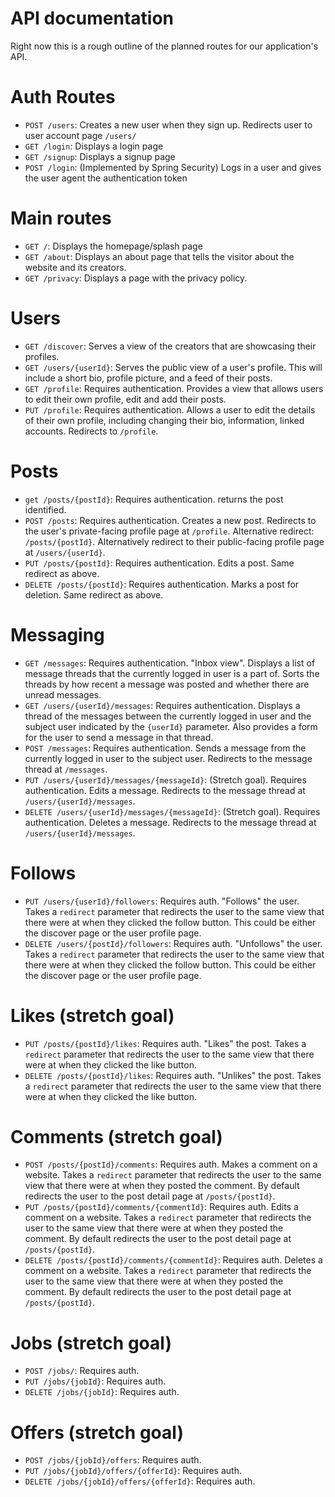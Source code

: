 # API documentation

Right now this is a rough outline of the planned routes for our application's API.

# Auth Routes

- `POST /users`: Creates a new user when they sign up. Redirects user to user account page `/users/`
- `GET /login`: Displays a login page
- `GET /signup`: Displays a signup page
- `POST /login`: (Implemented by Spring Security) Logs in a user and gives the user agent the authentication token

# Main routes

- `GET /`: Displays the homepage/splash page
- `GET /about`: Displays an about page that tells the visitor about the website and its creators.
- `GET /privacy`: Displays a page with the privacy policy.

# Users

- `GET /discover`: Serves a view of the creators that are showcasing their profiles.
- `GET /users/{userId}`: Serves the public view of a user's profile. This will include a short bio, profile picture, and
  a feed of their posts.
- `GET /profile`: Requires authentication. Provides a view that allows users to edit their own profile, edit and add
  their posts.
- `PUT /profile`: Requires authentication. Allows a user to edit the details of their own profile, including changing
  their bio, information, linked accounts. Redirects to `/profile`.

# Posts

- `get /posts/{postId}`: Requires authentication. returns the post identified.
- `POST /posts`: Requires authentication. Creates a new post. Redirects to the user's private-facing profile page
  at `/profile`. Alternative redirect: `/posts/{postId}`. Alternatively redirect to their public-facing profile page
  at `/users/{userId}`.
- `PUT /posts/{postId}`: Requires authentication. Edits a post. Same redirect as above.
- `DELETE /posts/{postId}`: Requires authentication. Marks a post for deletion. Same redirect as above.

# Messaging

- `GET /messages`: Requires authentication. "Inbox view". Displays a list of message threads that the currently logged
  in user is a part of. Sorts the threads by how recent a message was posted and whether there are unread messages.
- `GET /users/{userId}/messages`: Requires authentication. Displays a thread of the messages between the currently
  logged in user and the subject user indicated by the `{userId}` parameter. Also provides a form for the user to send a
  message in that thread.
- `POST /messages`: Requires authentication. Sends a message from the currently logged in user to the
  subject user. Redirects to the message thread at `/messages`.
- `PUT /users/{userId}/messages/{messageId}`: (Stretch goal). Requires authentication. Edits a message. Redirects to the
  message thread at `/users/{userId}/messages`.
- `DELETE /users/{userId}/messages/{messageId}`: (Stretch goal). Requires authentication. Deletes a message. Redirects
  to the message thread at `/users/{userId}/messages`.

# Follows

- `PUT /users/{userId}/followers`: Requires auth. "Follows" the user. Takes a `redirect` parameter that redirects the
  user to the same view that there were at when they clicked the follow button. This could be either the discover page
  or the user profile page.
- `DELETE /users/{postId}/followers`: Requires auth. "Unfollows" the user. Takes a `redirect` parameter that redirects
  the user to the same view that there were at when they clicked the follow button. This could be either the discover
  page or the user profile page.

# Likes (stretch goal)

- `PUT /posts/{postId}/likes`: Requires auth. "Likes" the post. Takes a `redirect` parameter that redirects the user to
  the same view that there were at when they clicked the like button.
- `DELETE /posts/{postId}/likes`: Requires auth. "Unlikes" the post. Takes a `redirect` parameter that redirects the
  user to the same view that there were at when they clicked the like button.

# Comments (stretch goal)

- `POST /posts/{postId}/comments`: Requires auth. Makes a comment on a website. Takes a `redirect` parameter that
  redirects the user to the same view that there were at when they posted the comment. By default redirects the user to
  the post detail page at `/posts/{postId}`.
- `PUT /posts/{postId}/comments/{commentId}`: Requires auth. Edits a comment on a website. Takes a `redirect` parameter
  that redirects the user to the same view that there were at when they posted the comment. By default redirects the
  user to the post detail page at `/posts/{postId}`.
- `DELETE /posts/{postId}/comments/{commentId}`: Requires auth. Deletes a comment on a website. Takes a `redirect`
  parameter that redirects the user to the same view that there were at when they posted the comment. By default
  redirects the user to the post detail page at `/posts/{postId}`.

# Jobs (stretch goal)

- `POST /jobs/`: Requires auth.
- `PUT /jobs/{jobId}`: Requires auth.
- `DELETE /jobs/{jobId}`: Requires auth.

# Offers (stretch goal)

- `POST /jobs/{jobId}/offers`: Requires auth.
- `PUT /jobs/{jobId}/offers/{offerId}`: Requires auth.
- `DELETE /jobs/{jobId}/offers/{offerId}`: Requires auth.
